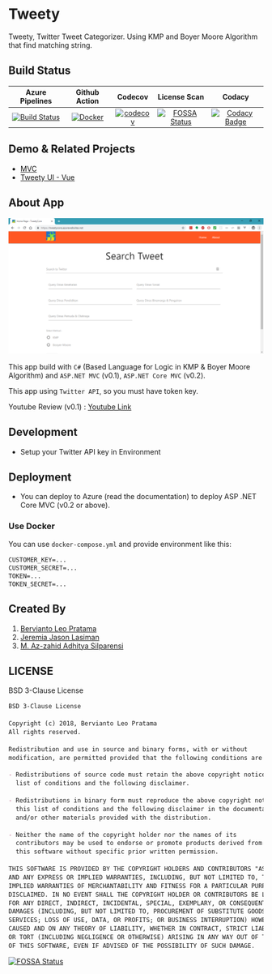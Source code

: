 # Tweety

Tweety, Twitter Tweet Categorizer. Using KMP and Boyer Moore Algorithm that find matching string.

## Build Status

| Azure Pipelines | Github Action | Codecov | License Scan | Codacy |
|:---------------:|:-------------:|:-------:|:------------:|:------:|
|[![Build Status](https://dev.azure.com/berviantoleo/Tweety/_apis/build/status/berv-uni-project.tweety?branchName=master)](https://dev.azure.com/berviantoleo/Tweety/_build/latest?definitionId=3&branchName=master)|[![Docker](https://github.com/berv-uni-project/tweety/actions/workflows/dockerpush.yml/badge.svg)](https://github.com/berv-uni-project/tweety/actions/workflows/dockerpush.yml)|[![codecov](https://codecov.io/gh/berv-uni-project/tweety/branch/master/graph/badge.svg?token=Z73XNgu7q7)](https://codecov.io/gh/berv-uni-project/tweety)|[![FOSSA Status](https://app.fossa.io/api/projects/git%2Bgithub.com%2Fberv-uni-project%2Ftweety.svg?type=shield)](https://app.fossa.io/projects/git%2Bgithub.com%2Fberv-uni-project%2Ftweety?ref=badge_shield)|[![Codacy Badge](https://api.codacy.com/project/badge/Grade/c130ac1728cd4caa94c8a0213a105336)](https://app.codacy.com/app/berviantoleo/tweety?utm_source=github.com&utm_medium=referral&utm_content=berv-uni-project/tweety&utm_campaign=Badge_Grade_Settings)|

## Demo & Related Projects

- [MVC](https://tweety-core.azurewebsites.net/)
- [Tweety UI - Vue](https://tweety.onrender.com)

## About App

![Main Screen](./content/main-screen.png)

This app build with `C#` (Based Language for Logic in KMP & Boyer Moore Algorithm) and `ASP.NET MVC` (v0.1), `ASP.NET Core MVC` (v0.2).

This app using `Twitter API`, so you must have token key.

Youtube Review (v0.1) : [Youtube Link](https://www.youtube.com/watch?v=uGtZCm9duLw)

## Development

- Setup your Twitter API key in Environment

## Deployment

- You can deploy to Azure (read the documentation) to deploy ASP .NET Core MVC (v0.2 or above).

### Use Docker

You can use `docker-compose.yml` and provide environment like this:

```env
CUSTOMER_KEY=...
CUSTOMER_SECRET=...
TOKEN=...
TOKEN_SECRET=...
```

## Created By

1. [Bervianto Leo Pratama](https://github.com/berviantoleo)
2. [Jeremia Jason Lasiman](http://github.com/JeremiaJ)
3. [M. Az-zahid Adhitya Silparensi](https://github.com/Azzahid)

## LICENSE

BSD 3-Clause License

```markdown
BSD 3-Clause License

Copyright (c) 2018, Bervianto Leo Pratama
All rights reserved.

Redistribution and use in source and binary forms, with or without
modification, are permitted provided that the following conditions are met:

- Redistributions of source code must retain the above copyright notice, this
  list of conditions and the following disclaimer.

- Redistributions in binary form must reproduce the above copyright notice,
  this list of conditions and the following disclaimer in the documentation
  and/or other materials provided with the distribution.

- Neither the name of the copyright holder nor the names of its
  contributors may be used to endorse or promote products derived from
  this software without specific prior written permission.

THIS SOFTWARE IS PROVIDED BY THE COPYRIGHT HOLDERS AND CONTRIBUTORS "AS IS"
AND ANY EXPRESS OR IMPLIED WARRANTIES, INCLUDING, BUT NOT LIMITED TO, THE
IMPLIED WARRANTIES OF MERCHANTABILITY AND FITNESS FOR A PARTICULAR PURPOSE ARE
DISCLAIMED. IN NO EVENT SHALL THE COPYRIGHT HOLDER OR CONTRIBUTORS BE LIABLE
FOR ANY DIRECT, INDIRECT, INCIDENTAL, SPECIAL, EXEMPLARY, OR CONSEQUENTIAL
DAMAGES (INCLUDING, BUT NOT LIMITED TO, PROCUREMENT OF SUBSTITUTE GOODS OR
SERVICES; LOSS OF USE, DATA, OR PROFITS; OR BUSINESS INTERRUPTION) HOWEVER
CAUSED AND ON ANY THEORY OF LIABILITY, WHETHER IN CONTRACT, STRICT LIABILITY,
OR TORT (INCLUDING NEGLIGENCE OR OTHERWISE) ARISING IN ANY WAY OUT OF THE USE
OF THIS SOFTWARE, EVEN IF ADVISED OF THE POSSIBILITY OF SUCH DAMAGE.
```

[![FOSSA Status](https://app.fossa.io/api/projects/git%2Bgithub.com%2Fberv-uni-project%2Ftweety.svg?type=large)](https://app.fossa.io/projects/git%2Bgithub.com%2Fberv-uni-project%2Ftweety?ref=badge_large)

